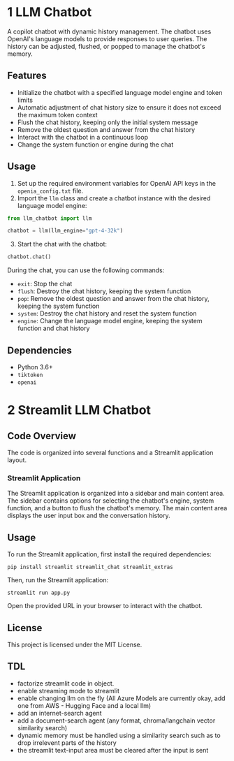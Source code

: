 # 1 LLM Chatbot

A copilot chatbot with dynamic history management. The chatbot uses OpenAI's language models to provide responses to user queries. The history can be adjusted, flushed, or popped to manage the chatbot's memory.

## Features

- Initialize the chatbot with a specified language model engine and token limits
- Automatic adjustment of chat history size to ensure it does not exceed the maximum token context
- Flush the chat history, keeping only the initial system message
- Remove the oldest question and answer from the chat history
- Interact with the chatbot in a continuous loop
- Change the system function or engine during the chat

## Usage

1. Set up the required environment variables for OpenAI API keys in the `openia_config.txt` file.
2. Import the `llm` class and create a chatbot instance with the desired language model engine:

```python
from llm_chatbot import llm

chatbot = llm(llm_engine="gpt-4-32k")
```

3. Start the chat with the chatbot:

```python
chatbot.chat()
```

During the chat, you can use the following commands:

- `exit`: Stop the chat
- `flush`: Destroy the chat history, keeping the system function
- `pop`: Remove the oldest question and answer from the chat history, keeping the system function
- `system`: Destroy the chat history and reset the system function
- `engine`: Change the language model engine, keeping the system function and chat history

## Dependencies

- Python 3.6+
- `tiktoken`
- `openai`

# 2 Streamlit LLM Chatbot
## Code Overview
The code is organized into several functions and a Streamlit application layout.

### Streamlit Application
The Streamlit application is organized into a sidebar and main content area. The sidebar contains
    options for selecting the chatbot's engine, system function, and a button to flush the chatbot's
    memory. The main content area displays the user input box and the conversation history.
## Usage
To run the Streamlit application, first install the required dependencies:
```
pip install streamlit streamlit_chat streamlit_extras
```
Then, run the Streamlit application:
```
streamlit run app.py
```
Open the provided URL in your browser to interact with the chatbot.

## License

This project is licensed under the MIT License.

## TDL
- factorize streamlit code in object.
- enable streaming mode to streamlit
- enable changing llm on the fly (All Azure Models are currently okay, add one from AWS - Hugging Face and a local llm)
- add an internet-search agent
- add a document-search agent (any format, chroma/langchain vector similarity search)
- dynamic memory must be handled using a similarity search such as to drop irrelevent parts of the history
- the streamlit text-input area must be cleared after the input is sent
